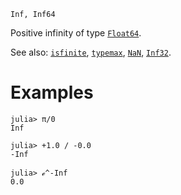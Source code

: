 ```
Inf, Inf64
```

Positive infinity of type [`Float64`](@ref).

See also: [`isfinite`](@ref), [`typemax`](@ref), [`NaN`](@ref), [`Inf32`](@ref).

# Examples

```jldoctest
julia> π/0
Inf

julia> +1.0 / -0.0
-Inf

julia> ℯ^-Inf
0.0
```
